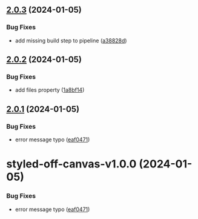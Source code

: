 ## [2.0.3](https://github.com/marco-streng/styled-off-canvas/compare/v2.0.2...v2.0.3) (2024-01-05)


### Bug Fixes

* add missing build step to pipeline ([a38828d](https://github.com/marco-streng/styled-off-canvas/commit/a38828dd50ad18d3017aee36d71d744866951e67))

## [2.0.2](https://github.com/marco-streng/styled-off-canvas/compare/v2.0.1...v2.0.2) (2024-01-05)


### Bug Fixes

* add files property ([1a8bf14](https://github.com/marco-streng/styled-off-canvas/commit/1a8bf14412e6941664318b42010fe39184c68785))

## [2.0.1](https://github.com/marco-streng/styled-off-canvas/compare/v2.0.0...v2.0.1) (2024-01-05)


### Bug Fixes

* error message typo ([eaf0471](https://github.com/marco-streng/styled-off-canvas/commit/eaf04719cfdb1b816783521336d232bbe1c0d027))

# styled-off-canvas-v1.0.0 (2024-01-05)


### Bug Fixes

* error message typo ([eaf0471](https://github.com/marco-streng/styled-off-canvas/commit/eaf04719cfdb1b816783521336d232bbe1c0d027))

